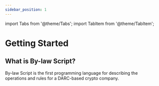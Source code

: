 ```yaml
---
sidebar_position: 1
---
```


import Tabs from '@theme/Tabs';
import TabItem from '@theme/TabItem';

# Getting Started

## What is By-law Script?

By-law Script is the first programming language for describing the operations and rules for a DARC-based crypto company.